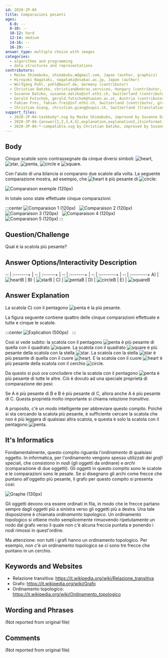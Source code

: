 ```yaml
---
id: 2020-JP-04
title: Comparazioni pesanti
ages:
  6-8: --
  8-10: --
  10-12: hard
  12-14: medium
  14-16: --
  16-19: --
answer_type: multiple choice with images
categories:
  - algorithms and programming
  - data structures and representations
contributors:
  - Maiko Shimabuku, shimabuku.m@gmail.com, Japan (author, graphics)
  - Hiroyuki Nagataki, nagataki@osakac.ac.jp, Japan (author)
  - Wolfgang Pohl, pohl@bwinf.de, Germany (contributor)
  - Christian Datzko, christian@bebras.services, Hungary (contributor, graphics)
  - Susanne Datzko, susanne.datzko@inf.ethz.ch, Switzerland (contributor, graphics)
  - Gerald Futschek, gerald.futschek@tuwien.ac.at, Austria (contributor)
  - Fabian Frei, fabian.frei@inf.ethz.ch, Switzerland (contributor, graphics, translation from English into German)
  - Christian Giang, christian.giang@supsi.ch, Switzerland (translation from German into Italian)
support_files:
  - 2020-JP-04-taskbody*.svg by Maiko Shimabuku, improved by Susanne Datzko
  - 2020-JP-04-{answer{1,2,3,4,5},explanation,explanation2,itsinformatics}.svg by Fabian Frei
  - 2020-JP-04-*-compatible.svg by Christian Datzko, improved by Susanne Datzko
---
```



## Body

Cinque scatole sono contrassegnate da cinque diversi simboli: ![heart], ![star], ![penta], ![circle] e ![square].

Con l'aiuto di una bilancia si comparano due scatole alla volta. La seguente comparazione mostra, ad esempio, che ![heart] è più pesante di ![circle]:

![](graphics/2020-JP-04-taskbody1-compatible.svg "Comparaison exemple (120px)")

In totale sono state effettuate cinque comparazioni:

:::center
![](graphics/2020-JP-04-taskbody1-compatible.svg "Comparaison 1 (120px)")  
![](graphics/2020-JP-04-taskbody2-compatible.svg "Comparaison 2 (120px)")  
![](graphics/2020-JP-04-taskbody3-compatible.svg "Comparaison 3 (120px)")  
![](graphics/2020-JP-04-taskbody4-compatible.svg "Comparaison 4 (120px)")  
![](graphics/2020-JP-04-taskbody5-compatible.svg "Comparaison 5 (120px)")
:::

[heart]:  graphics/2020-JP-04-answer1.svg "cœur      (20px)"
[star]:   graphics/2020-JP-04-answer2.svg "étoile    (20px)"
[penta]:  graphics/2020-JP-04-answer3.svg "pentagone (20px)"
[circle]: graphics/2020-JP-04-answer4.svg "rond      (20px)"
[square]: graphics/2020-JP-04-answer5.svg "carré     (20px)"


## Question/Challenge

Qual è la scatola più pesante?


## Answer Options/Interactivity Description

-: | :-------+ | -: | :------+ | -: | :-------+ | -: | :--------+ | -: | :--------+
A) | ![heartB] | B) | ![starB] | C) | ![pentaB] | D) | ![circleB] | E) | ![squareB]

[heartB]:  graphics/2020-JP-04-answer1.svg "cœur      (35px)"
[starB]:   graphics/2020-JP-04-answer2.svg "étoile    (35px)"
[pentaB]:  graphics/2020-JP-04-answer3.svg "pentagone (35px)"
[circleB]: graphics/2020-JP-04-answer4.svg "rond      (35px)"
[squareB]: graphics/2020-JP-04-answer5.svg "carré     (35px)"

## Answer Explanation

La scatola C) con il pentagono ![penta] è la più pesante.

La figura seguente contiene quattro delle cinque comparazioni effettuate e tutte e cinque le scatole.

:::center
![](graphics/2020-JP-04-explanation2-compatible.svg "Explication (500px)")  
:::

Così si vede subito: la scatola con il pentagono ![penta] è più pesante di quella con il quadrato ![square]. La scatola con il quadrato ![square] è più pesante della scatola con la stella ![star]. La scatola con la stella ![star] è più pesante di quella con il cuore ![heart]. E la scatola con il cuore ![heart] è più pesante della scatola con il cerchio ![circle].

Da questo si può ora concludere che la scatola con il pentagono ![penta] è più pesante di tutte le altre. Ciò è dovuto ad una speciale proprietà di comparazione dei pesi: 

Se A è più pesante di B e B è più pesante di C, allora anche A è più pesante di C. Questa proprietà molto importante si chiama _relazione transitiva_.

A proposito, c'è un modo intelligente per abbreviare questo compito. Poiché si sta cercando la scatola più pesante, è sufficiente cercare la scatola che non è più leggera di qualsiasi altra scatola, e questa è solo la scatola con il pentagono ![penta].


## It's Informatics

Fondamentalmente, questo compito riguarda _l'ordinamento_ di qualsiasi oggetto. In informatica, per l'ordinamento vengono spesso utilizzati dei _grafi_ speciali, che consistono in _nodi_ (gli oggetti da ordinare) e _archi_ (comparazione di due oggetti). Gli oggetti in questo compito sono le scatole e le comparazioni sono le pesate. Se si disegnano gli archi come frecce che puntano all'oggetto più pesante, il grafo per questo compito si presenta così:

![](graphics/2020-JP-04-itsinformatics-compatible.svg "Graphe (130px)")

Gli oggetti devono ora essere ordinati in fila, in modo che le frecce partano sempre dagli oggetti più a sinistra verso gli oggetti più a destra. Una tale disposizione è chiamata _ordinamento topologico_. Un ordinamento topologico si ottiene molto semplicemente rimuovendo ripetutamente un nodo dal grafo verso il quale non c'è alcuna freccia puntata e ponendo i nodi rimossi in quest'ordine.

Ma attenzione: non tutti i grafi hanno un ordinamento topologico. Per esempio, non c'è un ordinamento topologico se ci sono tre frecce che puntano in un cerchio.


## Keywords and Websites

 - Relazione transitiva: https://it.wikipedia.org/wiki/Relazione_transitiva 
 - Grafo: https://it.wikipedia.org/wiki/Grafo 
 - Ordinamento topologico: https://it.wikipedia.org/wiki/Ordinamento_topologico 


## Wording and Phrases

(Not reported from original file)


## Comments

(Not reported from original file)
